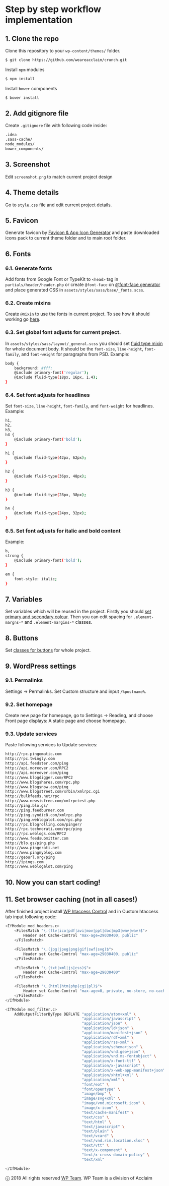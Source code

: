 # Step by step workflow implementation

## 1. Clone the repo

Clone this repository to your ```wp-content/themes/``` folder.
```sh
$ git clone https://github.com/weareacclaim/crunch.git
```
Install ```npm``` modules
```sh
$ npm install
```
Install ```bower``` components
```sh
$ bower install
```

## 2. Add gitignore file

Create ```.gitignore``` file with following code inside:

```sh
.idea
.sass-cache/
node_modules/
bower_components/
```

## 3. Screenshot

Edit ```screenshot.png``` to match current project design

## 4. Theme details

Go to ```style.css``` file and edit current project details.

## 5. Favicon

Generate favicon by [Favicon & App Icon Generator](http://www.favicon-generator.org) and paste downloaded icons pack to current theme folder and to main root folder.

## 6. Fonts

### 6.1. Generate fonts

Add fonts from Google Font or TypeKit to ```<head>``` tag in ```partials/header/header.php``` or create ```@font-face``` on [@font-face generator](https://www.fontsquirrel.com/tools/webfont-generator) and place generated CSS in ```assets/styles/sass/base/_fonts.scss```.

### 6.2. Create mixins

Create ```@mixin``` to use the fonts in current project. To see how it should working go [here](README_styles.md#21-fonts).

### 6.3. Set global font adjusts for current project.

In ```assets/styles/sass/layout/_general.scss``` you should set [fluid type mixin](README_styles.md#42-mixins) for whole document body. It should be the ```font-size```, ```line-height```, ```font-family```, and ```font-weight``` for paragraphs from PSD. Example:

```sh
body {
    background: #fff;
    @include primary-font('regular');
    @include fluid-type(18px, 16px, 1.4);
}
```

### 6.4. Set font adjusts for headlines

Set ```font-size```, ```line-height```, ```font-family```, and ```font-weight``` for headlines. Example:

```sh
h1,
h2,
h3,
h4 {
    @include primary-font('bold');
}

h1 {
    @include fluid-type(42px, 62px);
}

h2 {
    @include fluid-type(36px, 48px);
}

h3 {
    @include fluid-type(28px, 38px);
}

h4 {
    @include fluid-type(24px, 32px);
}
```

### 6.5. Set font adjusts for italic and bold content

Example:

```sh
b,
strong {
    @include primary-font('bold');
}

em {
    font-style: italic;
}
```

## 7. Variables

Set variables which will be reused in the project. Firstly you should [set primary and secondary colour](README_styles.md#41-variables). Then you can edit spacing for ```.element-margns-*``` and ```.element-margins-*``` classes.

## 8. Buttons

Set [classes for buttons](README_styles.md#52-general) for whole project.

## 9. WordPress settings

### 9.1. Permalinks

Settings -> Permalinks. Set Custom structure and input ```/%postname%```.

### 9.2. Set homepage

Create new page for homepage, go to Settings -> Reading, and choose Front page displays: A static page and choose homepage.

### 9.3. Update services

Paste following services to Update services:

```sh
http://rpc.pingomatic.com
http://rpc.twingly.com
http://api.feedster.com/ping
http://api.moreover.com/RPC2
http://api.moreover.com/ping
http://www.blogdigger.com/RPC2
http://www.blogshares.com/rpc.php
http://www.blogsnow.com/ping
http://www.blogstreet.com/xrbin/xmlrpc.cgi
http://bulkfeeds.net/rpc
http://www.newsisfree.com/xmlrpctest.php
http://ping.blo.gs/
http://ping.feedburner.com
http://ping.syndic8.com/xmlrpc.php
http://ping.weblogalot.com/rpc.php
http://rpc.blogrolling.com/pinger/
http://rpc.technorati.com/rpc/ping
http://rpc.weblogs.com/RPC2
http://www.feedsubmitter.com
http://blo.gs/ping.php
http://www.pingerati.net
http://www.pingmyblog.com
http://geourl.org/ping
http://ipings.com
http://www.weblogalot.com/ping
```

## 10. Now you can start coding!

## 11. Set browser caching (not in all cases!)

After finished project install [WP htaccess Control](https://srd.wordpress.org/plugins/wp-htaccess-control/) and in Custom htaccess tab input following code:

```sh
<IfModule mod_headers.c>
    <FilesMatch "\.(flv|ico|pdf|avi|mov|ppt|doc|mp3|wmv|wav)$">
        Header set Cache-Control "max-age=29030400, public"
    </FilesMatch>

    <FilesMatch "\.(jpg|jpeg|png|gif|swf|svg)$">
        Header set Cache-Control "max-age=29030400, public"
    </FilesMatch>

    <FilesMatch "\.(txt|xml|js|css)$">
        Header set Cache-Control "max-age=29030400"
    </FilesMatch>

    <FilesMatch "\.(html|htm|php|cgi|pl)$">
        Header set Cache-Control "max-age=0, private, no-store, no-cache, must-revalidate"
    </FilesMatch>
</IfModule>

<IfModule mod_filter.c>
    AddOutputFilterByType DEFLATE "application/atom+xml" \
                                  "application/javascript" \
                                  "application/json" \
                                  "application/ld+json" \
                                  "application/manifest+json" \
                                  "application/rdf+xml" \
                                  "application/rss+xml" \
                                  "application/schema+json" \
                                  "application/vnd.geo+json" \
                                  "application/vnd.ms-fontobject" \
                                  "application/x-font-ttf" \
                                  "application/x-javascript" \
                                  "application/x-web-app-manifest+json" \
                                  "application/xhtml+xml" \
                                  "application/xml" \
                                  "font/eot" \
                                  "font/opentype" \
                                  "image/bmp" \
                                  "image/svg+xml" \
                                  "image/vnd.microsoft.icon" \
                                  "image/x-icon" \
                                  "text/cache-manifest" \
                                  "text/css" \
                                  "text/html" \
                                  "text/javascript" \
                                  "text/plain" \
                                  "text/vcard" \
                                  "text/vnd.rim.location.xloc" \
                                  "text/vtt" \
                                  "text/x-component" \
                                  "text/x-cross-domain-policy" \
                                  "text/xml"

</IfModule>
```

ⓒ 2018 All rights reserved [WP Team](http://wpteam.com). WP Team is a division of Acclaim
